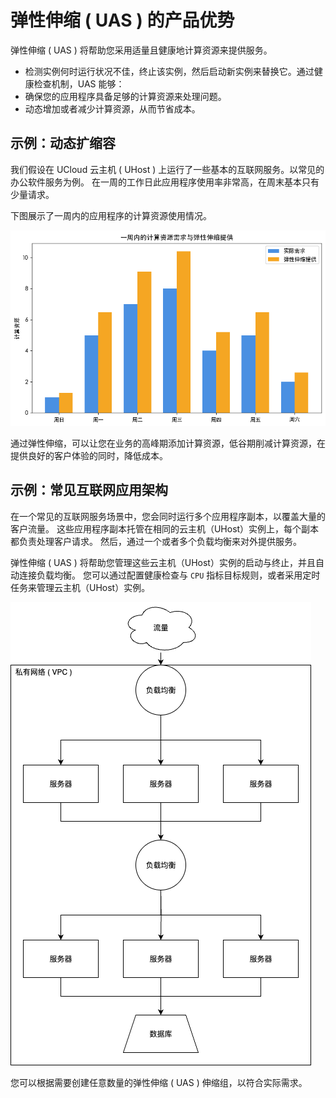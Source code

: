 # 弹性伸缩 ( UAS ) 的产品优势

弹性伸缩 ( UAS ) 将帮助您采用适量且健康地计算资源来提供服务。

- 检测实例何时运行状况不佳，终止该实例，然后启动新实例来替换它。通过健康检查机制，UAS 能够：
- 确保您的应用程序具备足够的计算资源来处理问题。
- 动态增加或者减少计算资源，从而节省成本。

## 示例：动态扩缩容

我们假设在 UCloud 云主机 ( UHost ) 上运行了一些基本的互联网服务。以常见的办公软件服务为例。
在一周的工作日此应用程序使用率非常高，在周末基本只有少量请求。

下图展示了一周内的应用程序的计算资源使用情况。

![一周情况](/images/week_capacity.png)

通过弹性伸缩，可以让您在业务的高峰期添加计算资源，低谷期削减计算资源，在提供良好的客户体验的同时，降低成本。

## 示例：常见互联网应用架构

在一个常见的互联网服务场景中，您会同时运行多个应用程序副本，以覆盖大量的客户流量。
这些应用程序副本托管在相同的云主机（UHost）实例上，每个副本都负责处理客户请求。
然后，通过一个或者多个负载均衡来对外提供服务。

弹性伸缩 ( UAS )  将帮助您管理这些云主机（UHost）实例的启动与终止，并且自动连接负载均衡。
您可以通过配置健康检查与 `CPU` 指标目标规则，或者采用定时任务来管理云主机（UHost）实例。

![互联网服务](/images/web-service.png)

您可以根据需要创建任意数量的弹性伸缩 ( UAS ) 伸缩组，以符合实际需求。